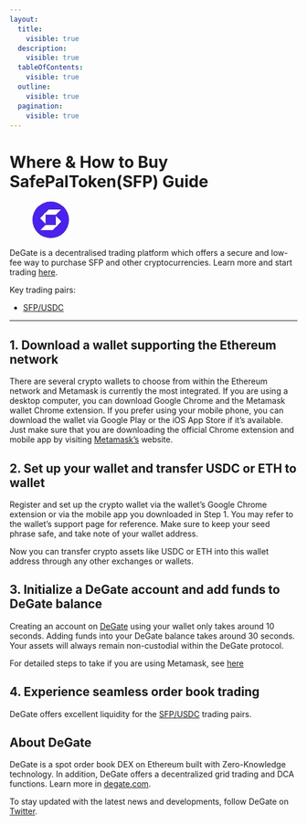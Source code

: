```yaml
---
layout:
  title:
    visible: true
  description:
    visible: true
  tableOfContents:
    visible: true
  outline:
    visible: true
  pagination:
    visible: true
---
```


# Where & How to Buy SafePalToken(SFP) Guide

<figure><img src="../.gitbook/assets/sfp_0x12e2b8033420270db2f3b328e32370cb5b2ca1341718262296793.jpg" alt="SFP" width="64" style="border-radius: 50%;"><figcaption></figcaption></figure>

DeGate is a decentralised trading platform which offers a secure and low-fee way to purchase SFP and other cryptocurrencies. Learn more and start trading [here](https://app.degate.com/trade/USDC/0x12e2b8033420270db2f3b328e32370cb5b2ca134?utm_source=howtobuy).&#x20;

Key trading pairs:

* [SFP/USDC](https://app.degate.com/trade/USDC/0x12e2b8033420270db2f3b328e32370cb5b2ca134?utm_source=howtobuy)

***

## 1. Download a wallet supporting the Ethereum network

There are several crypto wallets to choose from within the Ethereum network and Metamask is currently the most integrated. If you are using a desktop computer, you can download Google Chrome and the Metamask wallet Chrome extension. If you prefer using your mobile phone, you can download the wallet via Google Play or the iOS App Store if it’s available. Just make sure that you are downloading the official Chrome extension and mobile app by visiting [Metamask’s](https://metamask.io/) website.

## 2. Set up your wallet and transfer USDC or ETH to wallet

Register and set up the crypto wallet via the wallet’s Google Chrome extension or via the mobile app you downloaded in Step 1. You may refer to the wallet’s support page for reference. Make sure to keep your seed phrase safe, and take note of your wallet address.&#x20;

Now you can transfer crypto assets like USDC or ETH into this wallet address through any other exchanges or wallets.

## 3. Initialize a DeGate account and add funds to DeGate balance

Creating an account on [DeGate](https://app.degate.com/?utm_source=SFP_howtobuy) using your wallet only takes around 10 seconds. Adding funds into your DeGate balance takes around 30 seconds. Your assets will always remain non-custodial within the DeGate protocol.

For detailed steps to take if you are using Metamask, see [here](https://docs.degate.com/v/product_en/main-features/wallet-connectivity/metamask)

## 4. Experience seamless order book trading

DeGate offers excellent liquidity for the [SFP/USDC](https://app.degate.com/trade/USDC/0x12e2b8033420270db2f3b328e32370cb5b2ca134?utm_source=howtobuy) trading pairs.&#x20;

## About DeGate

DeGate is a spot order book DEX on Ethereum built with Zero-Knowledge technology. In addition, DeGate offers a decentralized grid trading and DCA functions.  Learn more in [degate.com](https://degate.com/?utm_source=SFP_howtobuy).

To stay updated with the latest news and developments, follow DeGate on [Twitter](https://twitter.com/degatedex).

